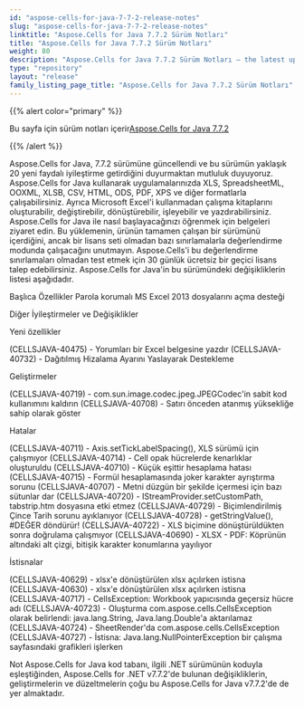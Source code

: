 ```yaml
---
id: "aspose-cells-for-java-7-7-2-release-notes"
slug: "aspose-cells-for-java-7-7-2-release-notes"
linktitle: "Aspose.Cells for Java 7.7.2 Sürüm Notları"
title: "Aspose.Cells for Java 7.7.2 Sürüm Notları"
weight: 80
description: "Aspose.Cells for Java 7.7.2 Sürüm Notları – the latest updates and fixes."
type: "repository"
layout: "release"
family_listing_page_title: "Aspose.Cells for Java 7.7.2 Sürüm Notları"
---
```

{{% alert color="primary" %}} 

 Bu sayfa için sürüm notları içerir[Aspose.Cells for Java 7.7.2](https://releases.aspose.com/cells/java/new-releases/aspose.cells-for-java-7.7.2/)

{{% /alert %}} 

 Aspose.Cells for Java, 7.7.2 sürümüne güncellendi ve bu sürümün yaklaşık 20 yeni faydalı iyileştirme getirdiğini duyurmaktan mutluluk duyuyoruz.
Aspose.Cells for Java kullanarak uygulamalarınızda XLS, SpreadsheetML, OOXML, XLSB, CSV, HTML, ODS, PDF, XPS ve diğer formatlarla çalışabilirsiniz. Ayrıca Microsoft Excel'i kullanmadan çalışma kitaplarını oluşturabilir, değiştirebilir, dönüştürebilir, işleyebilir ve yazdırabilirsiniz.
Aspose.Cells for Java ile nasıl başlayacağınızı öğrenmek için belgeleri ziyaret edin.
Bu yüklemenin, ürünün tamamen çalışan bir sürümünü içerdiğini, ancak bir lisans seti olmadan bazı sınırlamalarla değerlendirme modunda çalışacağını unutmayın. Aspose.Cells'i bu değerlendirme sınırlamaları olmadan test etmek için 30 günlük ücretsiz bir geçici lisans talep edebilirsiniz.
Aspose.Cells for Java'in bu sürümündeki değişikliklerin listesi aşağıdadır.

Başlıca Özellikler
Parola korumalı MS Excel 2013 dosyalarını açma desteği

Diğer İyileştirmeler ve Değişiklikler

Yeni özellikler

(CELLSJAVA-40475) - Yorumları bir Excel belgesine yazdır
(CELLSJAVA-40732) - Dağıtılmış Hizalama Ayarını Yaslayarak Destekleme

Geliştirmeler

(CELLSJAVA-40719) - com.sun.image.codec.jpeg.JPEGCodec'in sabit kod kullanımını kaldırın
(CELLSJAVA-40708) - Satırı önceden atanmış yüksekliğe sahip olarak göster

Hatalar

(CELLSJAVA-40711) - Axis.setTickLabelSpacing(), XLS sürümü için çalışmıyor
(CELLSJAVA-40714) - Cell opak hücrelerde kenarlıklar oluşturuldu
(CELLSJAVA-40710) - Küçük eşittir hesaplama hatası
(CELLSJAVA-40715) - Formül hesaplamasında joker karakter ayrıştırma sorunu
(CELLSJAVA-40707) - Metni düzgün bir şekilde içermesi için bazı sütunlar dar
(CELLSJAVA-40720) - IStreamProvider.setCustomPath, tabstrip.htm dosyasına etki etmez
(CELLSJAVA-40729) - Biçimlendirilmiş Çince Tarih sorunu ayıklanıyor
(CELLSJAVA-40728) - getStringValue(), #DEĞER döndürür!
(CELLSJAVA-40722) - XLS biçimine dönüştürüldükten sonra doğrulama çalışmıyor
(CELLSJAVA-40690) - XLSX - PDF: Köprünün altındaki alt çizgi, bitişik karakter konumlarına yayılıyor

İstisnalar

(CELLSJAVA-40629) - xlsx'e dönüştürülen xlsx açılırken istisna
(CELLSJAVA-40630) - xlsx'e dönüştürülen xlsx açılırken istisna
(CELLSJAVA-40717) - CellsException: Workbook yapıcısında geçersiz hücre adı
(CELLSJAVA-40723) - Oluşturma com.aspose.cells.CellsException olarak belirlendi: java.lang.String, Java.lang.Double'a aktarılamaz
(CELLSJAVA-40724) - SheetRender'da com.aspose.cells.CellsException
(CELLSJAVA-40727) - İstisna: Java.lang.NullPointerException bir çalışma sayfasındaki grafikleri işlerken

Not
Aspose.Cells for Java kod tabanı, ilgili .NET sürümünün koduyla eşleştiğinden, Aspose.Cells for .NET v7.7.2'de bulunan değişikliklerin, geliştirmelerin ve düzeltmelerin çoğu bu Aspose.Cells for Java v7.7.2'de de yer almaktadır.
